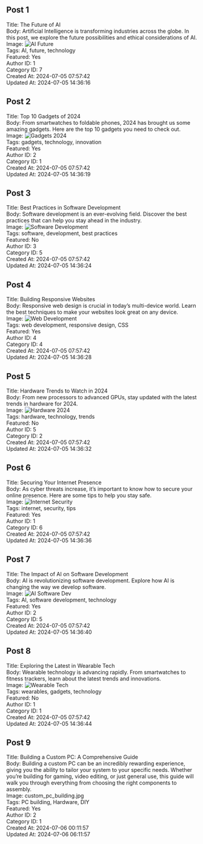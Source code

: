 ## Post 1

Title: The Future of AI  
Body: Artificial Intelligence is transforming industries across the globe. In this post, we explore the future possibilities and ethical considerations of AI.  
Image: ![AI Future](ai_future.jpg)  
Tags: AI, future, technology  
Featured: Yes  
Author ID: 1  
Category ID: 7  
Created At: 2024-07-05 07:57:42  
Updated At: 2024-07-05 14:36:16

## Post 2

Title: Top 10 Gadgets of 2024  
Body: From smartwatches to foldable phones, 2024 has brought us some amazing gadgets. Here are the top 10 gadgets you need to check out.  
Image: ![Gadgets 2024](gadgets2024.jpg)  
Tags: gadgets, technology, innovation  
Featured: Yes  
Author ID: 2  
Category ID: 1  
Created At: 2024-07-05 07:57:42  
Updated At: 2024-07-05 14:36:19

## Post 3

Title: Best Practices in Software Development  
Body: Software development is an ever-evolving field. Discover the best practices that can help you stay ahead in the industry.  
Image: ![Software Development](software_dev.jpg)  
Tags: software, development, best practices  
Featured: No  
Author ID: 3  
Category ID: 5  
Created At: 2024-07-05 07:57:42  
Updated At: 2024-07-05 14:36:24

## Post 4

Title: Building Responsive Websites  
Body: Responsive web design is crucial in today’s multi-device world. Learn the best techniques to make your websites look great on any device.  
Image: ![Web Development](web_dev.jpg)  
Tags: web development, responsive design, CSS  
Featured: Yes  
Author ID: 4  
Category ID: 4  
Created At: 2024-07-05 07:57:42  
Updated At: 2024-07-05 14:36:28

## Post 5

Title: Hardware Trends to Watch in 2024  
Body: From new processors to advanced GPUs, stay updated with the latest trends in hardware for 2024.  
Image: ![Hardware 2024](hardware2024.jpg)  
Tags: hardware, technology, trends  
Featured: No  
Author ID: 5  
Category ID: 2  
Created At: 2024-07-05 07:57:42  
Updated At: 2024-07-05 14:36:32

## Post 6

Title: Securing Your Internet Presence  
Body: As cyber threats increase, it’s important to know how to secure your online presence. Here are some tips to help you stay safe.  
Image: ![Internet Security](internet_security.jpg)  
Tags: internet, security, tips  
Featured: Yes  
Author ID: 1  
Category ID: 6  
Created At: 2024-07-05 07:57:42  
Updated At: 2024-07-05 14:36:36

## Post 7

Title: The Impact of AI on Software Development  
Body: AI is revolutionizing software development. Explore how AI is changing the way we develop software.  
Image: ![AI Software Dev](ai_software_dev.jpg)  
Tags: AI, software development, technology  
Featured: Yes  
Author ID: 2  
Category ID: 5  
Created At: 2024-07-05 07:57:42  
Updated At: 2024-07-05 14:36:40

## Post 8

Title: Exploring the Latest in Wearable Tech  
Body: Wearable technology is advancing rapidly. From smartwatches to fitness trackers, learn about the latest trends and innovations.  
Image: ![Wearable Tech](wearable_tech.jpg)  
Tags: wearables, gadgets, technology  
Featured: No  
Author ID: 1  
Category ID: 1  
Created At: 2024-07-05 07:57:42  
Updated At: 2024-07-05 14:36:44

## Post 9

Title: Building a Custom PC: A Comprehensive Guide  
Body: Building a custom PC can be an incredibly rewarding experience, giving you the ability to tailor your system to your specific needs. Whether you’re building for gaming, video editing, or just general use, this guide will walk you through everything from choosing the right components to assembly.  
Image: custom_pc_building.jpg  
Tags: PC building, Hardware, DIY  
Featured: Yes  
Author ID: 2  
Category ID: 1  
Created At: 2024-07-06 00:11:57  
Updated At: 2024-07-06 06:11:57
